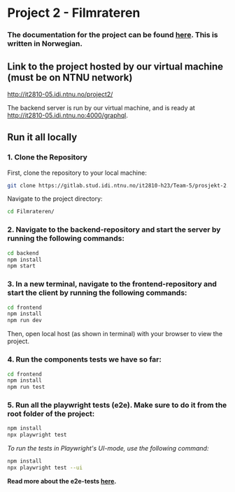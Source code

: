 # Project 2 - Filmrateren

### The documentation for the project can be found [here](/Filmrateren/README.md). This is written in Norwegian. 

## Link to the project hosted by our virtual machine (must be on NTNU network)


http://it2810-05.idi.ntnu.no/project2/


The backend server is run by our virtual machine, and is ready at http://it2810-05.idi.ntnu.no:4000/graphql.


## Run it all locally

### 1. Clone the Repository

First, clone the repository to your local machine:

```bash
git clone https://gitlab.stud.idi.ntnu.no/it2810-h23/Team-5/prosjekt-2.git
```


Navigate to the project directory:

```bash
cd Filmrateren/
```


### 2. Navigate to the backend-repository and start the server by running the following commands:


```bash
cd backend
npm install
npm start
```

### 3. In a new terminal, navigate to the frontend-repository and start the client by running the following commands:

```bash
cd frontend
npm install
npm run dev
```

Then, open local host (as shown in terminal) with your browser to view the project.

### 4. Run the components tests we have so far:

```bash
cd frontend
npm install
npm run test
```

### 5. Run all the playwright tests (e2e). Make sure to do it from the root folder of the project:

```bash
npm install
npx playwright test
```
*To run the tests in Playwright's UI-mode, use the following command:*
```bash
npm install
npx playwright test --ui
```

**Read more about the e2e-tests [here](/Filmrateren/e2e/).**
